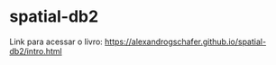 # spatial-db2
Link para acessar o livro: https://alexandrogschafer.github.io/spatial-db2/intro.html
